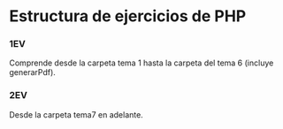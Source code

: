 # Estructura de ejercicios de PHP

### 1EV
Comprende desde la carpeta tema 1 hasta la carpeta del tema 6 (incluye generarPdf).

### 2EV
Desde la carpeta tema7 en adelante.

